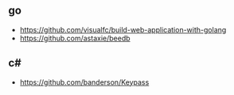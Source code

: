 go
---
- <https://github.com/visualfc/build-web-application-with-golang>
- <https://github.com/astaxie/beedb>

c#
---
- <https://github.com/banderson/Keypass>
